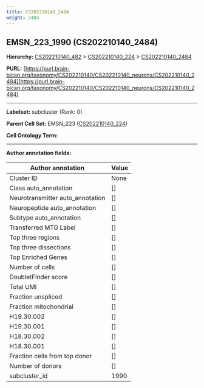 ```yaml
---
title: CS202210140_2484
weight: 2484
---
```

## EMSN_223_1990 (CS202210140_2484)
<b>Hierarchy: </b>
[CS202210140_482](../CS202210140_482) >
[CS202210140_224](../CS202210140_224) >
[CS202210140_2484](../CS202210140_2484)

**PURL:** [https://purl.brain-bican.org/taxonomy/CS202210140/CS202210140_neurons/CS202210140_2484](https://purl.brain-bican.org/taxonomy/CS202210140/CS202210140_neurons/CS202210140_2484)

---


**Labelset:** subcluster (Rank: 0)

**Parent Cell Set:** EMSN_223 ([CS202210140_224](../CS202210140_224))



**Cell Ontology Term:** 

[MARKER GENES.]: #


---

[TRANSFERRED ANNOTATIONS.]: #


[AUTHOR ANNOTATION FIELDS.]: #


**Author annotation fields:**

| Author annotation | Value |
|-------------------|-------|
|Cluster ID|None|
|Class auto_annotation|[]|
|Neurotransmitter auto_annotation|[]|
|Neuropeptide auto_annotation|[]|
|Subtype auto_annotation|[]|
|Transferred MTG Label|[]|
|Top three regions|[]|
|Top three dissections|[]|
|Top Enriched Genes|[]|
|Number of cells|[]|
|DoubletFinder score|[]|
|Total UMI|[]|
|Fraction unspliced|[]|
|Fraction mitochondrial|[]|
|H19.30.002|[]|
|H19.30.001|[]|
|H18.30.002|[]|
|H18.30.001|[]|
|Fraction cells from top donor|[]|
|Number of donors|[]|
|subcluster_id|1990|
